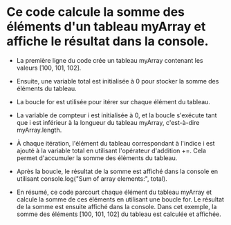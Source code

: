 # Ce code calcule la somme des éléments d'un tableau myArray et affiche le résultat dans la console.

* La première ligne du code crée un tableau myArray contenant les valeurs [100, 101, 102].
* Ensuite, une variable total est initialisée à 0 pour stocker la somme des éléments du tableau.
* La boucle for est utilisée pour itérer sur chaque élément du tableau.
* La variable de compteur i est initialisée à 0, et la boucle s'exécute tant que i est inférieur à la longueur du tableau myArray, c'est-à-dire myArray.length.
* À chaque itération, l'élément du tableau correspondant à l'indice i est ajouté à la variable total en utilisant l'opérateur d'addition +=. Cela permet d'accumuler la somme des éléments du tableau.
* Après la boucle, le résultat de la somme est affiché dans la console en utilisant console.log("Sum of array elements:", total).

* En résumé, ce code parcourt chaque élément du tableau myArray et calcule la somme de ces éléments en utilisant une boucle for. Le résultat de la somme est ensuite affiché dans la console. Dans cet exemple, la somme des éléments [100, 101, 102] du tableau est calculée et affichée.